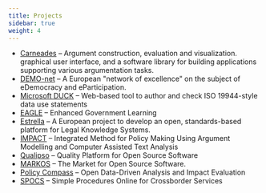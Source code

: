 ```yaml
---
title: Projects
sidebar: true
weight: 4
---
```


- [Carneades](https://carneades.github.io/) – Argument construction,
  evaluation and visualization.  graphical user interface, and a
  software library for building applications supporting various
  argumentation tasks.
- [DEMO-net](https://cordis.europa.eu/project/rcn/79315_en.html) – A European "network of excellence" on the subject of
  eDemocracy and eParticipation.
- [Microsoft DUCK](https://github.com/Microsoft/DUCK) – Web-based tool to author and check ISO 19944-style data use statements
- [EAGLE](https://cordis.europa.eu/project/rcn/189094_en.html) – Enhanced Government Learning
- [Estrella](https://cordis.europa.eu/project/rcn/79290_en.html) – A European project to develop an open, standards-based platform for Legal Knowledge Systems.
- [IMPACT](https://cordis.europa.eu/project/rcn/93720_en.html) – Integrated Method for Policy Making Using Argument Modelling and Computer Assisted Text Analysis
- [Qualipso](https://cordis.europa.eu/project/rcn/80465_en.html) – Quality Platform for Open Source Software
- [MARKOS](https://cordis.europa.eu/project/rcn/104913_en.html) – The Market for Open Source Software.
- [Policy Compass](https://cordis.europa.eu/project/rcn/109704_en.html) – Open Data-Driven
  Analysis and Impact Evaluation
- [SPOCS](https://cordis.europa.eu/project/rcn/191708_en.html) – Simple Procedures Online for Crossborder Services
